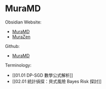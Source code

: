 # MuraMD

Obsidian Website:
- [MuraMD](https://publish.obsidian.md/muramd)   
- [MuraZen](https://publish.obsidian.md/mura-zen )  

Github:
- [MuraMD](https://github.com/laplus3667/MuraMD/tree/main) 

Terminology:
- [[01.01 DP-SGD 數學公式解析]]
- [[02.01 統計偵探：貝式風險 Bayes Risk 探討]] 

